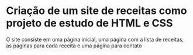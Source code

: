 # Criação de um site de receitas como projeto de estudo de HTML e CSS 

O site consiste em uma página inicial, uma página com a lista de receitas, as páginas para cada receita e uma página para contato
